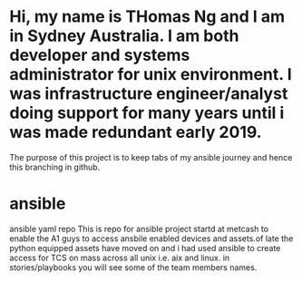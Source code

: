 # Hi, my name is THomas Ng and I am in Sydney Australia. I am both developer and systems administrator for unix environment. I was infrastructure engineer/analyst doing support for many years until i was made redundant early 2019.
The purpose of this project is to keep tabs of my ansible journey and hence this branching in github.
# ansible
ansible yaml repo
This is repo for ansible project startd at metcash to enable the A1 guys to access ansbile enabled devices and assets.of late the python equipped assets have moved on and i had used ansible to create access for TCS on mass across all unix i.e. aix and linux. in stories/playbooks you will see some of the team members names.

